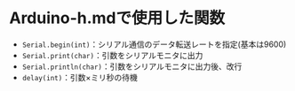 # Arduino-h.mdで使用した関数

- `Serial.begin(int)`：シリアル通信のデータ転送レートを指定(基本は9600)
- `Serial.print(char)`：引数をシリアルモニタに出力
- `Serial.println(char)`：引数をシリアルモニタに出力後、改行
- `delay(int)`：引数×ミリ秒の待機

